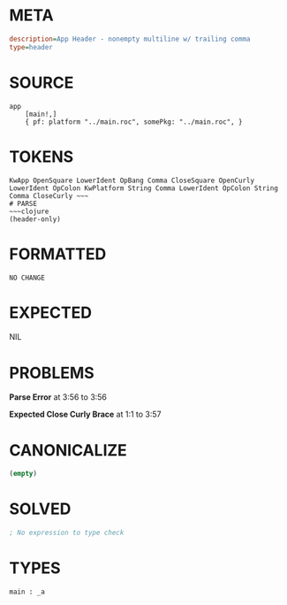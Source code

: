 # META
~~~ini
description=App Header - nonempty multiline w/ trailing comma
type=header
~~~
# SOURCE
~~~roc
app
	[main!,]
	{ pf: platform "../main.roc", somePkg: "../main.roc", }
~~~
# TOKENS
~~~text
KwApp OpenSquare LowerIdent OpBang Comma CloseSquare OpenCurly LowerIdent OpColon KwPlatform String Comma LowerIdent OpColon String Comma CloseCurly ~~~
# PARSE
~~~clojure
(header-only)
~~~
# FORMATTED
~~~roc
NO CHANGE
~~~
# EXPECTED
NIL
# PROBLEMS
**Parse Error**
at 3:56 to 3:56

**Expected Close Curly Brace**
at 1:1 to 3:57

# CANONICALIZE
~~~clojure
(empty)
~~~
# SOLVED
~~~clojure
; No expression to type check
~~~
# TYPES
~~~roc
main : _a
~~~
